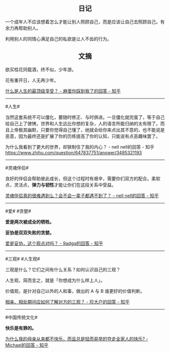 ## <center>日记</center>

一个成年人不应该想着怎么才能让别人照顾自己，而是应该让自己去照顾自己。有余力再帮助别人。

利用别人的同情心满足自己的私欲是让人不齿的行为。

## <center>文摘</center>

欲买桂花同载酒，终不似，少年游。

花有重开日，人无再少年。

[什么是人生的最顶级享受？ - 麻蛋你踩到我了的回答 - 知乎](https://www.zhihu.com/question/538449801/answer/2869608249)

---

#人生#

当然这套系统不可以僵化，要随时修正、与时俱进。一旦僵化就完蛋了，等于自己给自己上了镣铐。世界和人生远比你想的复杂，人的语言所能归纳的太有限了。而且上帝极其幽默，只要你觉得自己懂了，祂就会给你来点出其不意的，也不能说是恶意，因为最终还是扩展了你的历练提高了你的认知，只能说有点恶趣味罢了。

为什么我看到了更大的世界，却狭制住了我的内心？ - nell nell的回答 - 知乎
https://www.zhihu.com/question/647837751/answer/3485321193

---

#灵魂伴侣#

良好的伴侣会帮助彼此成长，但这个过程时有艰辛，需要你们双方的配合。柔软点，灵活点，**弹力与韧性**才能让你们在这段关系中受益。

[灵魂伴侣真的很难遇到么？会不会一辈子都遇不到了？ - nell nell的回答 - 知乎](https://www.zhihu.com/question/441791626/answer/2667679258)

---

#爱# #贪婪#

**爱是两次被成全的牺牲。**

**妥协是双双失败的贪婪。**

[爱是妥协，这个观点对吗？ - 9adgq的回答 - 知乎](https://www.zhihu.com/question/545832415/answer/2598902178)

---

#三观# #人生观#

三观是什么？它们之间有什么关系？如何认识自己的三观？

人生观，简而言之，就是「你想成为什么样上人」。

价值观，是针对自己以外的人和事，做出的 A 与 B 谁更好的价值判断。

[相亲、相处期间应如何了解对方的三观？ - 珍大户的回答 - 知乎](https://www.zhihu.com/question/29091548/answer/143622957)

---

#中国传统文化#

**快乐是有罪的。**

[为什么我的母亲从来都不快乐，而且总是轻而易举的夺走全家人的快乐? - Michael的回答 - 知乎](https://www.zhihu.com/question/514446133/answer/2874565802)
